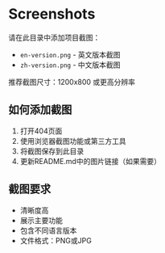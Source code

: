 # Screenshots

请在此目录中添加项目截图：

- `en-version.png` - 英文版本截图
- `zh-version.png` - 中文版本截图

推荐截图尺寸：1200x800 或更高分辨率

## 如何添加截图

1. 打开404页面
2. 使用浏览器截图功能或第三方工具
3. 将截图保存到此目录
4. 更新README.md中的图片链接（如果需要）

## 截图要求

- 清晰度高
- 展示主要功能
- 包含不同语言版本
- 文件格式：PNG或JPG
